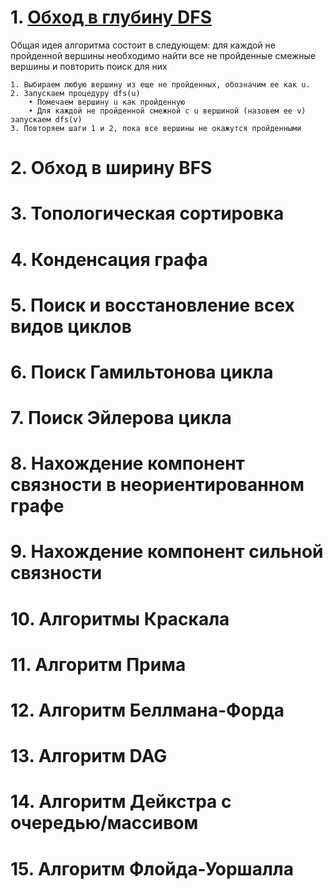 

# 1. [Обход в глубину DFS](https://neerc.ifmo.ru/wiki/index.php?title=%D0%9E%D0%B1%D1%85%D0%BE%D0%B4_%D0%B2_%D0%B3%D0%BB%D1%83%D0%B1%D0%B8%D0%BD%D1%83,_%D1%86%D0%B2%D0%B5%D1%82%D0%B0_%D0%B2%D0%B5%D1%80%D1%88%D0%B8%D0%BD)

Общая идея алгоритма состоит в следующем: для каждой не пройденной вершины необходимо найти все не пройденные смежные вершины и повторить поиск для них
```
1. Выбираем любую вершину из еще не пройденных, обозначим ее как u.
2. Запускаем процедуру dfs(u)
    • Помечаем вершину u как пройденную
    • Для каждой не пройденной смежной с u вершиной (назовем ее v) запускаем dfs(v)
3. Повторяем шаги 1 и 2, пока все вершины не окажутся пройденными
```


# 2. Обход в ширину BFS




# 3. Топологическая сортировка


# 4. Конденсация графа



# 5. Поиск и восстановление всех видов циклов


# 6. Поиск Гамильтонова цикла

# 7. Поиск Эйлерова цикла


# 8. Нахождение компонент связности в неориентированном графе

# 9. Нахождение компонент сильной связности


# 10. Алгоритмы Краскала


# 11. Алгоритм Прима

# 12. Алгоритм Беллмана-Форда

# 13. Алгоритм DAG



# 14. Алгоритм Дейкстра с очередью/массивом



# 15. Алгоритм Флойда-Уоршалла
















